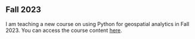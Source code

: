 ## __Fall 2023__

I am teaching a new course on using Python for geospatial analytics in Fall 2023. You can access the course content [here](https://hamedalemo.github.io/advanced-geo-python/). 
